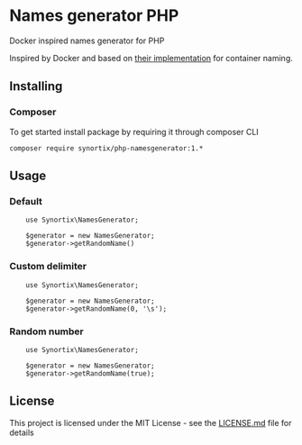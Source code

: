 # Names generator PHP

Docker inspired names generator for PHP

Inspired by Docker and based on [their implementation](https://github.com/moby/moby/blob/master/pkg/namesgenerator/names-generator.go) for container naming.

## Installing

### Composer

To get started install package by requiring it through composer CLI 

```
composer require synortix/php-namesgenerator:1.*
```

## Usage

### Default

```
    use Synortix\NamesGenerator;
    
    $generator = new NamesGenerator;
    $generator->getRandomName()
```

### Custom delimiter

```
    use Synortix\NamesGenerator;
    
    $generator = new NamesGenerator;
    $generator->getRandomName(0, '\s');
```

### Random number

```
    use Synortix\NamesGenerator;
    
    $generator = new NamesGenerator;
    $generator->getRandomName(true);
```

## License

This project is licensed under the MIT License - see the [LICENSE.md](LICENSE.md) file for details
